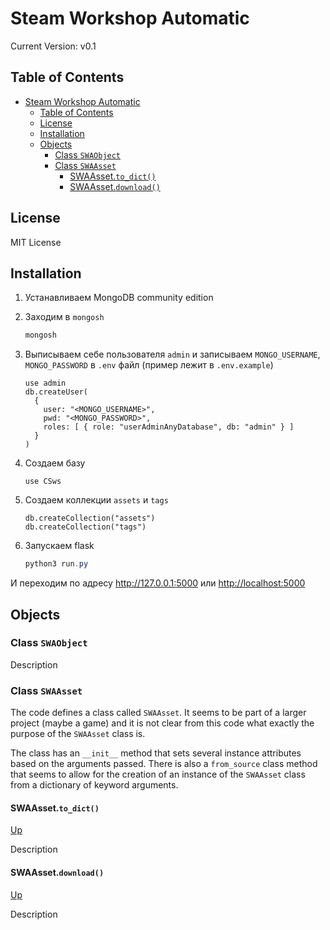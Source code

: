 # Steam Workshop Automatic

Current Version: v0.1

## Table of Contents

- [Steam Workshop Automatic](#steam-workshop-automatic)
  - [Table of Contents](#table-of-contents)
  - [License](#license)
  - [Installation](#installation)
  - [Objects](#objects)
    - [Class `SWAObject`](#class-swaobject)
    - [Class `SWAAsset`](#class-swaasset)
      - [SWAAsset.`to_dict()`](#swaassetto_dict)
      - [SWAAsset.`download()`](#swaassetdownload)

## License

MIT License

## Installation

1. Устанавливаем MongoDB community edition
1. Заходим в `mongosh`

    ```powershell
    mongosh
    ```

1. Выписываем себе пользователя `admin` и записываем `MONGO_USERNAME`, `MONGO_PASSWORD` в `.env` файл (пример лежит в `.env.example`)

    ```mongosh
    use admin
    db.createUser(
      {
        user: "<MONGO_USERNAME>",
        pwd: "<MONGO_PASSWORD>",
        roles: [ { role: "userAdminAnyDatabase", db: "admin" } ]
      }
    )
    ```

1. Создаем базу

    ```mongosh
    use CSws
    ```

1. Создаем коллекции `assets` и `tags`

    ```mongosh
    db.createCollection("assets")
    db.createCollection("tags")
    ```

1. Запускаем flask

    ```powershell
    python3 run.py
    ```

И переходим по адресу <http://127.0.0.1:5000> или <http://localhost:5000>

## Objects

### Class `SWAObject`

Description

### Class `SWAAsset`

The code defines a class called `SWAAsset`. It seems to be part of a larger project (maybe a game) and it is not clear from this code what exactly the purpose of the `SWAAsset` class is.

The class has an `__init__` method that sets several instance attributes based on the arguments passed. There is also a `from_source` class method that seems to allow for the creation of an instance of the `SWAAsset` class from a dictionary of keyword arguments.

#### SWAAsset.`to_dict()`

[Up](#steam-workshop-automatic)

Description

#### SWAAsset.`download()`

[Up](#steam-workshop-automatic)

Description
